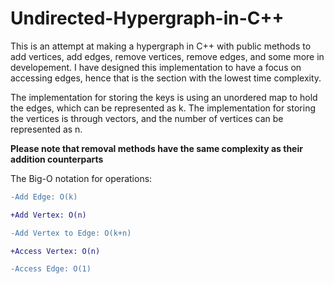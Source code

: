 # Undirected-Hypergraph-in-C++
This is an attempt at making a hypergraph in C++ with public methods to add vertices, add edges, remove vertices, remove edges, and some more in developement.
I have designed this implementation to have a focus on accessing edges, hence that is the section with the lowest time complexity.

The implementation for storing the keys is using an unordered map to hold the edges, which can be represented as k. The implementation for storing the vertices is 
through vectors, and the number of vertices can be represented as n.

**Please note that removal methods have the same complexity as their addition counterparts**

The Big-O notation for operations:
```diff
-Add Edge: O(k)

+Add Vertex: O(n)

-Add Vertex to Edge: O(k+n)

+Access Vertex: O(n)

-Access Edge: O(1)

```
